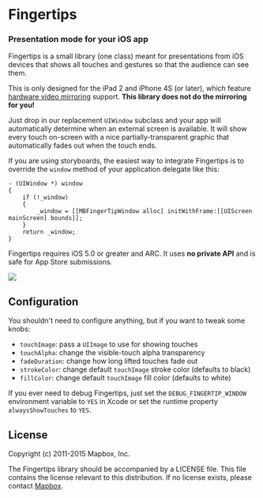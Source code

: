# Fingertips

### Presentation mode for your iOS app

Fingertips is a small library (one class) meant for presentations from iOS devices that shows all touches and gestures so that the audience can see them. 

This is only designed for the iPad 2 and iPhone 4S (or later), which feature [hardware video mirroring](http://www.apple.com/ipad/features/airplay/) support. **This library does not do the mirroring for you!**

Just drop in our replacement `UIWindow` subclass and your app will automatically determine when an external screen is available. It will show every touch on-screen with a nice partially-transparent graphic that automatically fades out when the touch ends. 

If you are using storyboards, the easiest way to integrate Fingertips is to override the `window` method of your application delegate like this:

```objc
- (UIWindow *) window
{
	if (!_window)
	{
		_window = [[MBFingerTipWindow alloc] initWithFrame:[[UIScreen mainScreen] bounds]];
	}
	return _window;
}
```

Fingertips requires iOS 5.0 or greater and ARC. It uses **no private API** and is safe for App Store submissions. 

![](screenshot.gif)

## Configuration

You shouldn't need to configure anything, but if you want to tweak some knobs: 

 * `touchImage`: pass a `UIImage` to use for showing touches
 * `touchAlpha`: change the visible-touch alpha transparency
 * `fadeDuration`: change how long lifted touches fade out
 * `strokeColor`: change default `touchImage` stroke color (defaults to black)
 * `fillColor`: change default `touchImage` fill color (defaults to white)

If you ever need to debug Fingertips, just set the `DEBUG_FINGERTIP_WINDOW` environment variable to `YES` in Xcode or set the runtime property `alwaysShowTouches` to `YES`.

## License

Copyright (c) 2011-2015 Mapbox, Inc.

The Fingertips library should be accompanied by a LICENSE file. This file contains the license relevant to this distribution. If no license exists, please contact [Mapbox](http://mapbox.com).
